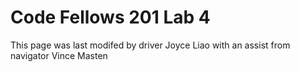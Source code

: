 # Code Fellows 201 Lab 4
This page was last modifed by driver Joyce Liao with an assist from navigator Vince Masten